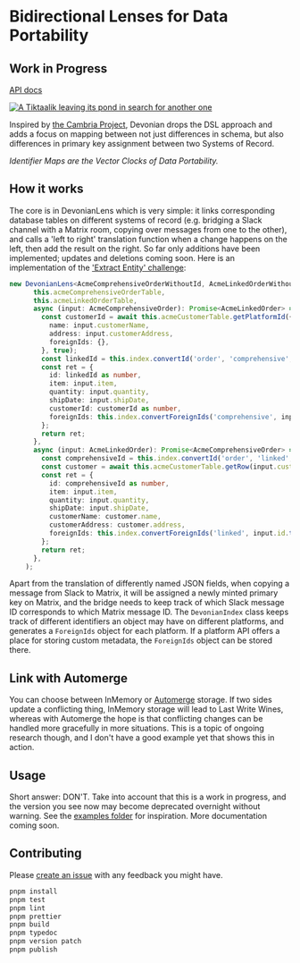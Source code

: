# Bidirectional Lenses for Data Portability
## Work in Progress

[API docs](https://tubsproject.github.io/devonian/)

[![A Tiktaalik leaving its pond in search for another one](https://cdn.mos.cms.futurecdn.net/fi8nrWxvEb5sowf5jkQ8RY-700-80.jpg.webp)](https://www.livescience.com/43596-devonian-period.html)

Inspired by [the Cambria Project](https://github.com/inkandswitch/cambria-project), Devonian drops the DSL approach and adds a focus on mapping between not just differences in schema, but also differences in primary key assignment between two Systems of Record.

*Identifier Maps are the Vector Clocks of Data Portability.*

## How it works
The core is in DevonianLens which is very simple: it links corresponding database tables on different systems of record (e.g. bridging a Slack channel with a Matrix room, copying over messages from one to the other), and calls a 'left to right' translation function when a change happens on the left, then add the result on the right. So far only additions have been implemented; updates and deletions coming soon. Here is an implementation of the ['Extract Entity' challenge](https://arxiv.org/pdf/2309.11406):
```ts
new DevonianLens<AcmeComprehensiveOrderWithoutId, AcmeLinkedOrderWithoutId, AcmeComprehensiveOrder, AcmeLinkedOrder>(
      this.acmeComprehensiveOrderTable,
      this.acmeLinkedOrderTable,
      async (input: AcmeComprehensiveOrder): Promise<AcmeLinkedOrder> => {
        const customerId = await this.acmeCustomerTable.getPlatformId({
          name: input.customerName,
          address: input.customerAddress,
          foreignIds: {},
        }, true);
        const linkedId = this.index.convertId('order', 'comprehensive', input.id.toString(), 'linked');
        const ret = {
          id: linkedId as number,
          item: input.item,
          quantity: input.quantity,
          shipDate: input.shipDate,
          customerId: customerId as number,
          foreignIds: this.index.convertForeignIds('comprehensive', input.id.toString(), input.foreignIds, 'linked'),
        };
        return ret;
      },
      async (input: AcmeLinkedOrder): Promise<AcmeComprehensiveOrder> => {
        const comprehensiveId = this.index.convertId('order', 'linked', input.id.toString(), 'comprehensive');
        const customer = await this.acmeCustomerTable.getRow(input.customerId);
        const ret = {
          id: comprehensiveId as number,
          item: input.item,
          quantity: input.quantity,
          shipDate: input.shipDate,
          customerName: customer.name,
          customerAddress: customer.address,
          foreignIds: this.index.convertForeignIds('linked', input.id.toString(), input.foreignIds, 'comprehensive'),
        };
        return ret;
      },
    );
```

Apart from the translation of differently named JSON fields, when copying a message from Slack to Matrix, it will be assigned a newly minted primary key on Matrix, and the bridge needs to keep track of which Slack message ID corresponds to which Matrix message ID.
The `DevonianIndex` class keeps track of different identifiers an object may have on different platforms, and generates a `ForeignIds` object for each platform. If a platform API offers a place for storing custom metadata, the `ForeignIds` object can be stored there.

## Link with Automerge
You can choose between InMemory or [Automerge](https://automerge.org) storage. If two sides update a conflicting thing, InMemory storage will lead to Last Write Wines, whereas with Automerge the hope is that conflicting changes can be handled more gracefully in more situations. This is a topic of ongoing research though, and I don't have a good example yet that shows this in action.

## Usage
Short answer: DON'T.
Take into account that this is a work in progress, and the version you see now may become deprecated overnight without warning.
See the [examples folder](https://github.com/tubsproject/devonian/blob/main/examples/) for inspiration.
More documentation coming soon.

## Contributing
Please [create an issue](https://github.com/tubsproject/devonian/issues/new) with any feedback you might have.
```sh
pnpm install
pnpm test
pnpm lint
pnpm prettier
pnpm build
pnpm typedoc
pnpm version patch
pnpm publish
```